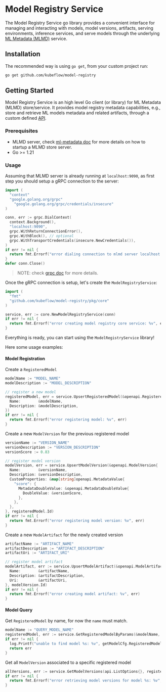 # Model Registry Service

The Model Registry Service go library provides a convenient interface for managing and interacting with models, model versions, artifacts, serving environments, inference services, and serve models through the underlying [ML Metadata (MLMD)](https://github.com/google/ml-metadata) service.

## Installation

The recommended way is using `go get`, from your custom project run:
```bash
go get github.com/kubeflow/model-registry
```

## Getting Started

Model Registry Service is an high level Go client (or library) for ML Metadata (MLMD) store/service.
It provides model registry metadata capabilities, e.g., store and retrieve ML models metadata and related artifacts, through a custom defined [API](../pkg/api/api.go).

### Prerequisites

* MLMD server, check [ml-metadata doc](https://github.com/google/ml-metadata/blob/f0fef74eae2bdf6650a79ba976b36bea0b777c2e/g3doc/get_started.md#use-mlmd-with-a-remote-grpc-server) for more details on how to startup a MLMD store server.
* Go >= 1.21

### Usage

Assuming that MLMD server is already running at `localhost:9090`, as first step you should setup a gRPC connection to the server:

```go
import (
  "context"
  "google.golang.org/grpc"
	"google.golang.org/grpc/credentials/insecure"
)

conn, err := grpc.DialContext(
  context.Background(),
  "localhost:9090",
  grpc.WithReturnConnectionError(),
  grpc.WithBlock(), // optional
  grpc.WithTransportCredentials(insecure.NewCredentials()),
)
if err != nil {
  return fmt.Errorf("error dialing connection to mlmd server localhost:9090: %v", err)
}
defer conn.Close()
```

> NOTE: check [grpc doc](https://pkg.go.dev/google.golang.org/grpc#DialContext) for more details.

Once the gRPC connection is setup, let's create the `ModelRegistryService`:

```go
import (
  "fmt"
  "github.com/kubeflow/model-registry/pkg/core"
)

service, err := core.NewModelRegistryService(conn)
if err != nil {
  return fmt.Errorf("error creating model registry core service: %v", err)
}
```

Everything is ready, you can start using the `ModelRegistryService` library!

Here some usage examples:

#### Model Registration

Create a `RegisteredModel`

```go
modelName := "MODEL_NAME"
modelDescription := "MODEL_DESCRIPTION"

// register a new model
registeredModel, err = service.UpsertRegisteredModel(&openapi.RegisteredModel{
  Name:        &modelName,
  Description: &modelDescription,
})
if err != nil {
  return fmt.Errorf("error registering model: %v", err)
}
```

Create a new `ModelVersion` for the previous registered model

```go
versionName := "VERSION_NAME"
versionDescription := "VERSION_DESCRIPTION"
versionScore := 0.83

// register model version
modelVersion, err = service.UpsertModelVersion(&openapi.ModelVersion{
  Name:        &versionName,
  Description: &versionDescription,
  CustomProperties: &map[string]openapi.MetadataValue{
    "score": {
      MetadataDoubleValue: &openapi.MetadataDoubleValue{
        DoubleValue: &versionScore,
      },
    },
  },
}, registeredModel.Id)
if err != nil {
  return fmt.Errorf("error registering model version: %v", err)
}
```

Create a new `ModelArtifact` for the newly created version

```go
artifactName := "ARTIFACT_NAME"
artifactDescription := "ARTIFACT_DESCRIPTION"
artifactUri := "ARTIFACT_URI"

// register model artifact
modelArtifact, err := service.UpsertModelArtifact(&openapi.ModelArtifact{
  Name:        &artifactName,
  Description: &artifactDescription,
  Uri:         &artifactUri,
}, modelVersion.Id)
if err != nil {
  return fmt.Errorf("error creating model artifact: %v", err)
}
```

#### Model Query

Get `RegisteredModel` by name, for now the `name` must match.
```go
modelName := "QUERY_MODEL_NAME"
registeredModel, err := service.GetRegisteredModelByParams(&modelName, nil)
if err != nil {
  log.Printf("unable to find model %s: %v", getModelCfg.RegisteredModelName, err)
  return err
}
```

Get all `ModelVersion` associated to a specific registered model

```go
allVersions, err := service.GetModelVersions(api.ListOptions{}, registeredModel.Id)
if err != nil {
  return fmt.Errorf("error retrieving model versions for model %s: %v", *registeredModel.Id, err)
}
```
